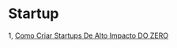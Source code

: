# Startup

1, [Como Criar Startups De Alto Impacto DO ZERO](http://www.olhodeanjo.com.br/blogs/como-criar-startups-de-alto-impacto-do-zero/)

